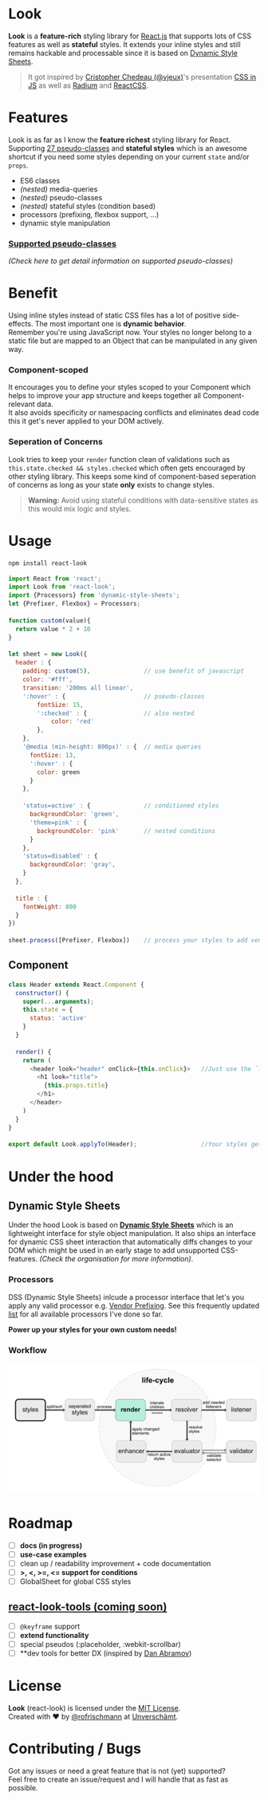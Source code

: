 # Look
**Look** is a **feature-rich** styling library for [React.js](https://facebook.github.io/react/) that supports lots of CSS features as well as **stateful** styles. It extends your inline styles and still remains hackable and processable since it is based on [Dynamic Style Sheets](https://github.com/dynamicstylesheets).

> It got inspired by [Cristopher Chedeau (@vjeux)](https://twitter.com/vjeux)'s presentation [CSS in JS](https://speakerdeck.com/vjeux/react-css-in-js) as well as [Radium](http://projects.formidablelabs.com/radium/) and [ReactCSS](http://reactcss.com).

# Features
Look is as far as I know the **feature richest** styling library for React. Supporting [27 pseudo-classes](docs/supportedPseudos.md) and **stateful styles** which is an awesome shortcut if you need some styles depending on your current `state` and/or `props`.
- ES6 classes
- _(nested)_ media-queries
- _(nested)_ pseudo-classes
- _(nested)_ stateful styles (condition based)
- processors (prefixing, flexbox support, ...)
- dynamic style manipulation

### [Supported pseudo-classes](docs/supportedPseudos.md)
_(Check here to get detail information on supported pseudo-classes)_

# Benefit
Using inline styles instead of static CSS files has a lot of positive side-effects. The most important one is **dynamic behavior**.<br>Remember you're using JavaScript now. Your styles no longer belong to a static file but are mapped to an Object that can be manipulated in any given way.

### Component-scoped
It encourages you to define your styles scoped to your Component which helps to improve your app structure and keeps together all Component-relevant data.<br>It also avoids specificity or namespacing conflicts and eliminates dead code this it get's never applied to your DOM actively.

### Seperation of Concerns
Look tries to keep your `render` function clean of validations such as `this.state.checked && styles.checked` which often gets encouraged by other styling library. This keeps some kind of component-based seperation of concerns as long as your state **only** exists to change styles.    

> **Warning:** Avoid using stateful conditions with data-sensitive states as this would mix logic and styles.

# Usage

```sh
npm install react-look
```

```javascript
import React from 'react';
import Look from 'react-look';
import {Processors} from 'dynamic-style-sheets';
let {Prefixer, Flexbox} = Processors;

function custom(value){
  return value * 2 + 10
}

let sheet = new Look({
  header : {
    padding: custom(5),               // use benefit of javascript
    color: '#fff',
    transition: '200ms all linear',
    ':hover' : {                      // pseudo-classes
        fontSize: 15,
        ':checked' : {                // also nested
            color: 'red'
        },
    },
    '@media (min-height: 800px)' : {  // media queries
      fontSize: 13,
      ':hover' : {
        color: green
      }
    },

    'status=active' : {               // conditioned styles
      backgroundColor: 'green',
      'theme=pink' : {
        backgroundColor: 'pink'       // nested conditions
      }
    },
    'status=disabled' : {
      backgroundColor: 'gray',
    }
  },

  title : {
    fontWeight: 800
  }
})

sheet.process([Prefixer, Flexbox])    // process your styles to add vendor prefixes and global flexbox support
```

## Component

```javascript
class Header extends React.Component {
  constructor() {
    super(...arguments);
    this.state = {
      status: 'active'
    }
  }

  render() {
    return (
      <header look="header" onClick={this.onClick}>   //Just use the `look` prop to apply styles
        <h1 look="title">
          {this.props.title}
        </h1>
      </header>
    )
  }
}

export default Look.applyTo(Header);                  //Your styles get applied here
```

# Under the hood
## Dynamic Style Sheets
Under the hood Look is based on **[Dynamic Style Sheets](https://github.com/dynamicstylesheets)** which is an lightweight interface for style object manipulation. It also ships an interface for dynamic CSS sheet interaction that automatically diffs changes to your DOM which might be used in an early stage to add unsupported CSS-features.  _(Check the organisation for more information)_.

### Processors
DSS (Dynamic Style Sheets) inlcude a processor interface that let's you apply any valid processor e.g. [Vendor Prefixing](https://github.com/dynamicstylesheets/DSS-Prefixer). See this frequently updated  [list](https://github.com/dynamicstylesheets/Dynamic-Style-Sheets#available-processors) for all available processors I've done so far. 

**Power up your styles for your own custom needs!**

### Workflow
![Look Workflow](docs/res/workflow.png)

# Roadmap
- [ ] **docs (in progress)**
- [ ] **use-case examples**
- [ ] clean up / readability improvement + code documentation
- [ ] **>, <, >=, <= support for conditions**
- [ ] GlobalSheet for global CSS styles

## [react-look-tools (coming soon)](https://github.com/rofrischmann/react-look-tools)
- [ ] `@keyframe` support
- [ ] **extend functionality**
- [ ] special pseudos (:placeholder, :webkit-scrollbar)
- [ ] **dev tools for better DX (inspired by [Dan Abramov](https://github.com/gaearon))

# License
**Look** (react-look) is licensed under the [MIT License](http://opensource.org/licenses/MIT).<br>Created with ♥ by [@rofrischmann](http://rofrischmann.de) at [Unverschämt](http://unverschaemt.net).

# Contributing / Bugs
Got any issues or need a great feature that is not (yet) supported?<br>Feel free to create an issue/request and I will handle that as fast as possible.
